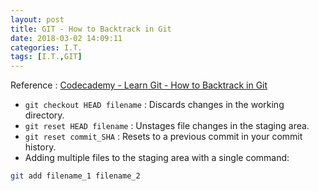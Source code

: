 ```yaml
---
layout: post
title: GIT - How to Backtrack in Git
date: 2018-03-02 14:09:11
categories: I.T.
tags: [I.T.,GIT]
---
```

Reference : [Codecademy - Learn Git - How to Backtrack in Git](https://www.codecademy.com/learn/learn-git)
<!--more-->
*  `git checkout HEAD filename` : Discards changes in the working directory.
*  `git reset HEAD filename` : Unstages file changes in the staging area.
*  `git reset commit_SHA` : Resets to a previous commit in your commit history.
*  Adding multiple files to the staging area with a single command:
```sh
git add filename_1 filename_2
```
